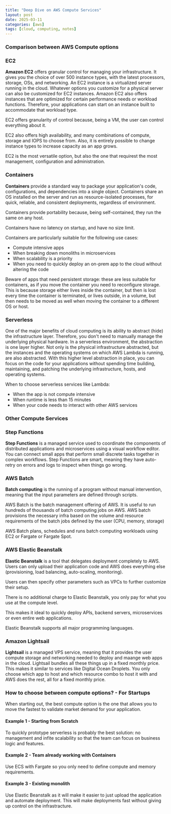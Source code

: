 ```yaml
---
title: "Deep Dive on AWS Compute Services"
layout: post
date: 2025-03-11
categories: [aws]
tags: [cloud, computing, notes]
---
```

### Comparison between AWS Compute options

### EC2

**Amazon EC2** offers granular control for managing your infrastructure. It gives you the choice of over 500 instance types, with the latest processors, storage, OSs, and networking. An EC2 instance is a virtualized server running in the cloud. Whatever options you customize for a physical server can also be customized for EC2 instances. Amazon EC2 also offers instances that are optimized for certain performance needs or workload functions. Therefore, your applications can start on an instance built to accommodate that workload type.

EC2 offers granularity of control because, being a VM, the user can control everything about it.

EC2 also offers high availability, and many combinations of compute, storage and IOPS to choose from. Also, it is entirely possible to change instance types to increase capacity as an app grows.

EC2 is the most versatile option, but also the one that requirest the most management, configuration and administration.

### Containers

**Containers** provide a standard way to package your application's code, configurations, and dependencies into a single object. Containers share an OS installed on the server and run as resource-isolated processes, for quick, reliable, and consistent deployments, regardless of environment.

Containers provide portability because, being self-contained, they run the same on any host.

Containers have no latency on startup, and have no size limit.

Containers are particularly suitable for the following use cases:

- Compute intensive apps
- When breaking down monoliths in microservices
- When scalability is a priority
- When you need to quickly deploy an on-prem app to the cloud without altering the code

Beware of apps that need persistent storage: these are less suitable for containers, as if you move the container you need to reconfigure storage. This is because storage either lives inside the container, but then is lost every time the container is terminated, or lives outside, in a volume, but then needs to be moved as well when moving the container to a different OS or host.

### Serverless

One of the major benefits of cloud computing is its ability to abstract (hide) the infrastructure layer. Therefore, you don't need to manually manage the underlying physical hardware. In a serverless environment, the abstraction is one layer higher. Not only is the physical infrastructure abstracted, but the instances and the operating systems on which AWS Lambda is running, are also abstracted. With this higher level abstraction in place, you can focus on the code for your applications without spending time building, maintaining, and patching the underlying infrastructure, hosts, and operating systems.

When to choose serverless services like Lambda:

- When the app is not compute intensive
- When runtime is less than 15 minutes
- When your code needs to interact with other AWS services

### Other Compute Services

### Step Functions

**Step Functions** is a managed service used to coordinate the components of distributed applications and microservices using a visual workflow editor. You can connect small apps that perform small discrete tasks together in complex workflows. Step Functions are smart, meaning they have auto-retry on errors and logs to inspect when things go wrong.

### AWS Batch

**Batch computing** is the running of a program without manual intervention, meaning that the input parameters are defined through scripts.

AWS Batch is the batch management offering of AWS. It is useful to run hundreds of thousands of batch computing jobs on AWS. AWS batch provisions the necessary infra based on the volume and resource requirements of the batch jobs defined by the user (CPU, memory, storage)

AWS Batch plans, schedules and runs batch computing workloads using EC2 or Fargate or Fargate Spot.

### AWS Elastic Beanstalk

**Elastic Beanstalk** is a tool that delegates deployment completely to AWS. Users can only upload their application code and AWS does everything else (provisioning, load balancing, auto-scaling, monitoring).

Users can then specify other parameters such as VPCs to further customize their setup.

There is no additional charge to Elastic Beanstalk, you only pay for what you use at the compute level.

This makes it ideal to quickly deploy APIs, backend servers, microservices or even entire web applications.

Elastic Beanstalk supports all major programming languages.

### Amazon Lightsail

**Lightsail** is a managed VPS service, meaning that it provides the user compute storage and networking needed to deploy and maange web apps in the cloud. Lightsail bundles all these things up in a fixed monthly price. This makes it similar to services like Digital Ocean Droplets. You only choose which app to host and which resource combo to host it with and AWS does the rest, all for a fixed monthly price.

### How to choose between compute options? - For Startups

When starting out, the best compute option is the one that allows you to move the fastest to validate market demand for your application.

#### Example 1 - Starting from Scratch

To quickly prototype serverless is probably the best solution: no management and infite scalability so that the team can focus on business logic and features.

#### Example 2 - Team already working with Containers

Use ECS with Fargate so you only need to define compute and memory requirements.

#### Example 3 - Existing monolith

Use Elastic Beanstalk as it will make it easier to just upload the application and automate deployment. This will make deployments fast without giving up control on the infrastracture.
